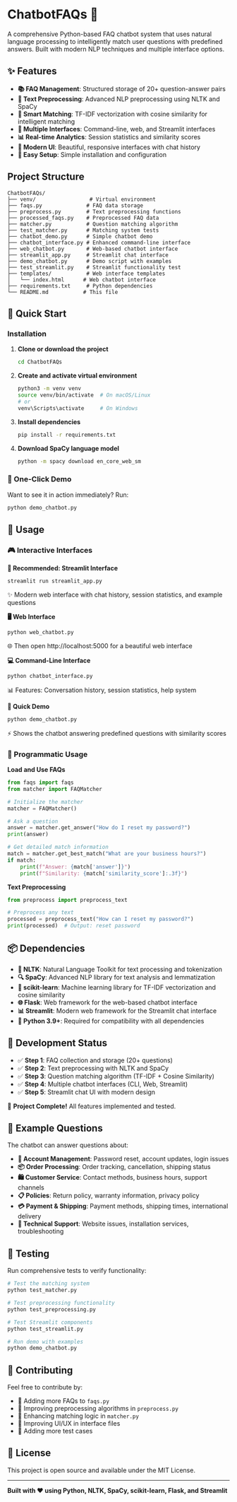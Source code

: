 # ChatbotFAQs 🤖

A comprehensive Python-based FAQ chatbot system that uses natural language processing to intelligently match user questions with predefined answers. Built with modern NLP techniques and multiple interface options.

## ✨ Features

- **📚 FAQ Management**: Structured storage of 20+ question-answer pairs
- **🧠 Text Preprocessing**: Advanced NLP preprocessing using NLTK and SpaCy
- **🎯 Smart Matching**: TF-IDF vectorization with cosine similarity for intelligent matching
- **💬 Multiple Interfaces**: Command-line, web, and Streamlit interfaces
- **📊 Real-time Analytics**: Session statistics and similarity scores
- **🎨 Modern UI**: Beautiful, responsive interfaces with chat history
- **🔧 Easy Setup**: Simple installation and configuration

## Project Structure

```
ChatbotFAQs/
├── venv/                 # Virtual environment
├── faqs.py              # FAQ data storage
├── preprocess.py        # Text preprocessing functions
├── processed_faqs.py    # Preprocessed FAQ data
├── matcher.py           # Question matching algorithm
├── test_matcher.py      # Matching system tests
├── chatbot_demo.py      # Simple chatbot demo
├── chatbot_interface.py # Enhanced command-line interface
├── web_chatbot.py       # Web-based chatbot interface
├── streamlit_app.py     # Streamlit chat interface
├── demo_chatbot.py      # Demo script with examples
├── test_streamlit.py    # Streamlit functionality test
├── templates/           # Web interface templates
│   └── index.html      # Web chatbot interface
├── requirements.txt     # Python dependencies
└── README.md           # This file
```

## 🚀 Quick Start

### Installation

1. **Clone or download the project**
   ```bash
   cd ChatbotFAQs
   ```

2. **Create and activate virtual environment**
   ```bash
   python3 -m venv venv
   source venv/bin/activate  # On macOS/Linux
   # or
   venv\Scripts\activate     # On Windows
   ```

3. **Install dependencies**
   ```bash
   pip install -r requirements.txt
   ```

4. **Download SpaCy language model**
   ```bash
   python -m spacy download en_core_web_sm
   ```

### 🎯 One-Click Demo

Want to see it in action immediately? Run:
```bash
python demo_chatbot.py
```

## 💬 Usage

### 🎮 Interactive Interfaces

**🌟 Recommended: Streamlit Interface**
```bash
streamlit run streamlit_app.py
```
✨ Modern web interface with chat history, session statistics, and example questions

**🖥️ Web Interface**
```bash
python web_chatbot.py
```
🌐 Then open http://localhost:5000 for a beautiful web interface

**💻 Command-Line Interface**
```bash
python chatbot_interface.py
```
📊 Features: Conversation history, session statistics, help system

**🎯 Quick Demo**
```bash
python demo_chatbot.py
```
⚡ Shows the chatbot answering predefined questions with similarity scores

### 🔧 Programmatic Usage

**Load and Use FAQs**
```python
from faqs import faqs
from matcher import FAQMatcher

# Initialize the matcher
matcher = FAQMatcher()

# Ask a question
answer = matcher.get_answer("How do I reset my password?")
print(answer)

# Get detailed match information
match = matcher.get_best_match("What are your business hours?")
if match:
    print(f"Answer: {match['answer']}")
    print(f"Similarity: {match['similarity_score']:.3f}")
```

**Text Preprocessing**
```python
from preprocess import preprocess_text

# Preprocess any text
processed = preprocess_text("How can I reset my password?")
print(processed)  # Output: reset password
```

## 📦 Dependencies

- **🧠 NLTK**: Natural Language Toolkit for text processing and tokenization
- **🔍 SpaCy**: Advanced NLP library for text analysis and lemmatization
- **🤖 scikit-learn**: Machine learning library for TF-IDF vectorization and cosine similarity
- **🌐 Flask**: Web framework for the web-based chatbot interface
- **📊 Streamlit**: Modern web framework for the Streamlit chat interface
- **🐍 Python 3.9+**: Required for compatibility with all dependencies

## 🚀 Development Status

- ✅ **Step 1**: FAQ collection and storage (20+ questions)
- ✅ **Step 2**: Text preprocessing with NLTK and SpaCy
- ✅ **Step 3**: Question matching algorithm (TF-IDF + Cosine Similarity)
- ✅ **Step 4**: Multiple chatbot interfaces (CLI, Web, Streamlit)
- ✅ **Step 5**: Streamlit chat UI with modern design

🎉 **Project Complete!** All features implemented and tested.

## 🎯 Example Questions

The chatbot can answer questions about:

- **🔐 Account Management**: Password reset, account updates, login issues
- **📦 Order Processing**: Order tracking, cancellation, shipping status
- **🛍️ Customer Service**: Contact methods, business hours, support channels
- **📋 Policies**: Return policy, warranty information, privacy policy
- **💳 Payment & Shipping**: Payment methods, shipping times, international delivery
- **🔧 Technical Support**: Website issues, installation services, troubleshooting

## 🧪 Testing

Run comprehensive tests to verify functionality:

```bash
# Test the matching system
python test_matcher.py

# Test preprocessing functionality
python test_preprocessing.py

# Test Streamlit components
python test_streamlit.py

# Run demo with examples
python demo_chatbot.py
```

## 🤝 Contributing

Feel free to contribute by:
- 📝 Adding more FAQs to `faqs.py`
- 🧠 Improving preprocessing algorithms in `preprocess.py`
- 🎯 Enhancing matching logic in `matcher.py`
- 🎨 Improving UI/UX in interface files
- 🧪 Adding more test cases

## 📄 License

This project is open source and available under the MIT License.

---

**Built with ❤️ using Python, NLTK, SpaCy, scikit-learn, Flask, and Streamlit**
